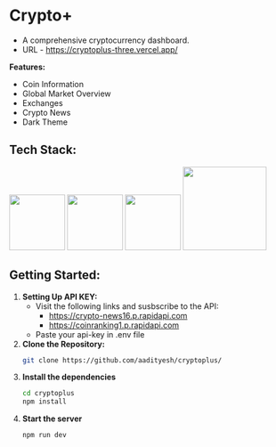 # Crypto+
* A comprehensive cryptocurrency dashboard.
* URL - https://cryptoplus-three.vercel.app/

**Features:**
* Coin Information
* Global Market Overview
* Exchanges
* Crypto News
* Dark Theme

## Tech Stack:
<a href="https://cdnlogo.com/logo/react_39944.html"><img src="https://static.cdnlogo.com/logos/r/85/react.svg" width="100"></a>
<a href="https://cdnlogo.com/logo/javascript_18196.html"><img src="https://static.cdnlogo.com/logos/j/44/javascript.svg" width="100"></a>
<a href="https://cdnlogo.com/logo/redux_36406.html"><img src="https://static.cdnlogo.com/logos/r/37/redux.svg" width="100"></a>
<a href="https://logowik.com/rapidapi-logo-vector-svg-pdf-ai-eps-cdr-free-download-19632.html"><img src="https://logowik.com/content/uploads/images/rapidapi9164.logowik.com.webp" width="150"></a>

## Getting Started:
1. **Setting Up API KEY:**
     * Visit the following links and susbscribe to the API:
        * https://crypto-news16.p.rapidapi.com
        * https://coinranking1.p.rapidapi.com
     * Paste your api-key in .env file
2. **Clone the Repository:**
   ```bash
   git clone https://github.com/aadityesh/cryptoplus/
3. **Install the dependencies**
   ```bash
   cd cryptoplus
   npm install
4. **Start the server**
   ```bash
   npm run dev
  
